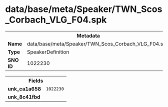 <h1>data/base/meta/Speaker/TWN_Scos_Corbach_VLG_F04.spk</h1><table><tr><th colspan="100%">Metadata</th></tr><tr><td><b>Name</b></td><td>data/base/meta/Speaker/TWN_Scos_Corbach_VLG_F04.spk</td></tr><tr><td><b>Type</b></td><td>SpeakerDefinition</td></tr><tr><td><b>SNO ID</b></td><td>1022230</td></tr></table>

<table><tr><th colspan="100%">Fields</th></tr><tr><td><b>unk_ca1a658</b></td><td><code>1022230</code></td></tr><tr><td><b>unk_8c41fbd</b></td><td></td></tr></table>

